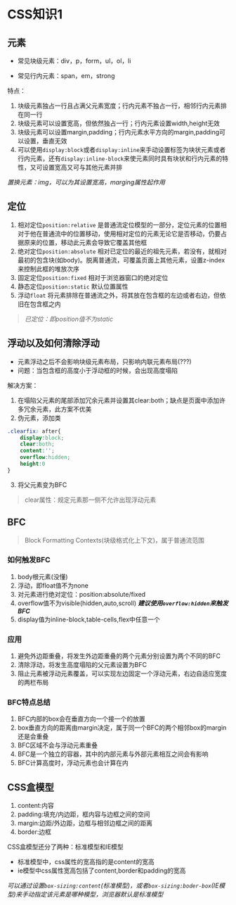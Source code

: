 # CSS知识1

## 元素

* 常见块级元素：div，p，form，ul，ol，li


* 常见行内元素：span，em，strong


特点：
1. 块级元素独占一行且占满父元素宽度；行内元素不独占一行，相邻行内元素排在同一行
2. 块级元素可以设置宽高，但依然独占一行；行内元素设置width,height无效
3. 块级元素可以设置margin,padding；行内元素水平方向的margin,padding可以设置，垂直无效
4. 可以使用`display:block`或者`display:inline`来手动设置标签为块状元素或者行内元素，还有`display:inline-block`来使元素同时具有块状和行内元素的特性，又可设置宽高又可与其他元素并排

*置换元素：img，可以为其设置宽高，marging属性起作用*

## 定位

1. 相对定位`position:relative`
  是普通流定位模型的一部分，定位元素的位置相对于他在普通流中的位置移动，使用相对定位的元素无论它是否移动，仍要占据原来的位置，移动此元素会导致它覆盖其他框
2. 绝对定位`position:absolute`
  相对已定位的最近的祖先元素，若没有，就相对最初的包含块(如body)。脱离普通流，可覆盖页面上其他元素，设置z-index来控制此框的堆放次序
3. 固定定位`position:fixed`
  相对于浏览器窗口的绝对定位
4. 静态定位`position:static`
  默认位置属性
5. 浮动`float` 
  将元素排除在普通流之外，将其放在包含框的左边或者右边，但依旧在包含框之内

> *已定位：即position值不为static*

## 浮动以及如何清除浮动

* 元素浮动之后不会影响块级元素布局，只影响内联元素布局(???)
* 问题：当包含框的高度小于浮动框的时候，会出现高度塌陷

解决方案：

1. 在塌陷父元素的尾部添加冗余元素并设置其clear:both；缺点是页面中添加许多冗余元素，此方案不优美
2. 伪元素，添加类

```css
.clearfix: after{
    display:block;
    clear:both;
    content:'';
    overflow:hidden;
    height:0
}
```

3. 将父元素变为BFC

> clear属性：规定元素那一侧不允许出现浮动元素



## BFC

> Block Formatting Contexts(块级格式化上下文)，属于普通流范围

### 如何触发BFC

1. body根元素(没懂)
2. 浮动，即float值不为none
3. 对元素进行绝对定位：position:absolute/fixed
4. overflow值不为visible(hidden,auto,scroll)  ***建议使用`overflow:hidden`来触发BFC***
5. display值为inline-block,table-cells,flex中任意一个

### 应用

1. 避免外边距重叠，将发生外边距重叠的两个元素分别设置为两个不同的BFC
2. 清除浮动，将发生高度塌陷的父元素设置为BFC
3. 阻止元素被浮动元素覆盖，可以实现左边固定一个浮动元素，右边自适应宽度的两栏布局

### BFC特点总结

1. BFC内部的box会在垂直方向一个接一个的放置
2. box垂直方向的距离由margin决定，属于同一个BFC的两个相邻box的margin还是会重叠
3. BFC区域不会与浮动元素重叠
4. BFC是一个独立的容器，其中的内部元素与外部元素相互之间会有影响
5. BFC计算高度时，浮动元素也会计算在内



## CSS盒模型

1. content:内容
2. padding:填充/内边距，框内容与边框之间的空间
3. margin:边距/外边距，边框与相邻边框之间的距离
4. border:边框

CSS盒模型还分了两种：标准模型和IE模型

* 标准模型中，css属性的宽高指的是content的宽高
* ie模型中css属性宽高包括了content,border和padding的宽高

*可以通过设置`box-sizing:content`(标准模型)，或者`box-sizing:boder-box`(IE模型)来手动指定该元素是哪种模型，浏览器默认是标准模型*